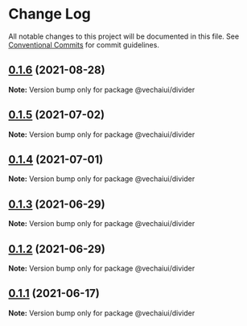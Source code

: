# Change Log

All notable changes to this project will be documented in this file.
See [Conventional Commits](https://conventionalcommits.org) for commit guidelines.

## [0.1.6](https://github.com/vechai/vechaiui/compare/@vechaiui/divider@0.1.5...@vechaiui/divider@0.1.6) (2021-08-28)

**Note:** Version bump only for package @vechaiui/divider





## [0.1.5](https://github.com/vechai/vechaiui/compare/@vechaiui/divider@0.1.4...@vechaiui/divider@0.1.5) (2021-07-02)

**Note:** Version bump only for package @vechaiui/divider





## [0.1.4](https://github.com/vechai/vechaiui/compare/@vechaiui/divider@0.1.3...@vechaiui/divider@0.1.4) (2021-07-01)

**Note:** Version bump only for package @vechaiui/divider





## [0.1.3](https://github.com/vechai/vechaiui/compare/@vechaiui/divider@0.1.2...@vechaiui/divider@0.1.3) (2021-06-29)

**Note:** Version bump only for package @vechaiui/divider





## [0.1.2](https://github.com/vechai/vechaiui/compare/@vechaiui/divider@0.1.1...@vechaiui/divider@0.1.2) (2021-06-29)

**Note:** Version bump only for package @vechaiui/divider





## [0.1.1](https://github.com/vechai/vechaiui/compare/@vechaiui/divider@0.1.0...@vechaiui/divider@0.1.1) (2021-06-17)

**Note:** Version bump only for package @vechaiui/divider
